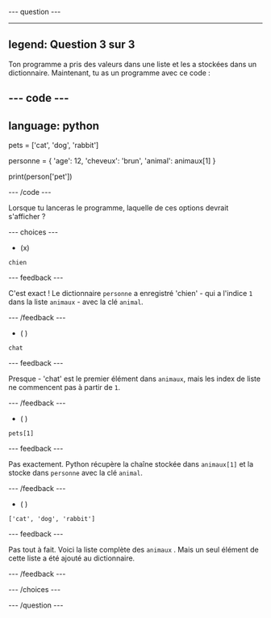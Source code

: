 
--- question ---

---
legend: Question 3 sur 3
---

Ton programme a pris des valeurs dans une liste et les a stockées dans un dictionnaire. Maintenant, tu as un programme avec ce code :

--- code ---
---
language: python
---

pets = ['cat', 'dog', 'rabbit']

personne = { 'age': 12, 'cheveux': 'brun', 'animal': animaux[1] }

print(person['pet'])

--- /code ---

Lorsque tu lanceras le programme, laquelle de ces options devrait s'afficher ?

--- choices ---

- (x)
```
chien
```
  --- feedback ---

  C'est exact ! Le dictionnaire `personne` a enregistré 'chien' - qui a l'indice `1` dans la liste `animaux` - avec la clé `animal`.

  --- /feedback ---

- ( )
```
chat
```

  --- feedback ---

  Presque - 'chat' est le premier élément dans `animaux`, mais les index de liste ne commencent pas à partir de `1`.

  --- /feedback ---

- ( )
```
pets[1]
```

  --- feedback ---

  Pas exactement. Python récupère la chaîne stockée dans `animaux[1]` et la stocke dans `personne` avec la clé `animal`.

  --- /feedback ---

- ( )
```
['cat', 'dog', 'rabbit']
```

  --- feedback ---

  Pas tout à fait. Voici la liste complète des `animaux` . Mais un seul élément de cette liste a été ajouté au dictionnaire.

  --- /feedback ---

--- /choices ---

--- /question ---
